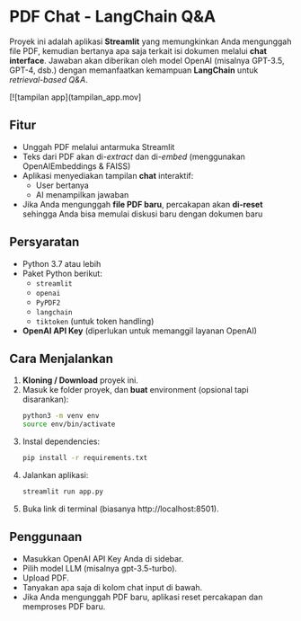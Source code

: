 # PDF Chat - LangChain Q&A

Proyek ini adalah aplikasi **Streamlit** yang memungkinkan Anda mengunggah file PDF, kemudian bertanya apa saja terkait isi dokumen melalui **chat interface**. Jawaban akan diberikan oleh model OpenAI (misalnya GPT-3.5, GPT-4, dsb.) dengan memanfaatkan kemampuan **LangChain** untuk *retrieval-based Q&A*.

[![tampilan app](tampilan_app.mov]

## Fitur
- Unggah PDF melalui antarmuka Streamlit
- Teks dari PDF akan di-*extract* dan di-*embed* (menggunakan OpenAIEmbeddings & FAISS)
- Aplikasi menyediakan tampilan **chat** interaktif:
  - User bertanya
  - AI menampilkan jawaban
- Jika Anda mengunggah **file PDF baru**, percakapan akan **di-reset** sehingga Anda bisa memulai diskusi baru dengan dokumen baru

## Persyaratan
- Python 3.7 atau lebih
- Paket Python berikut:
  - `streamlit`
  - `openai`
  - `PyPDF2`
  - `langchain`
  - `tiktoken` (untuk token handling)
- **OpenAI API Key** (diperlukan untuk memanggil layanan OpenAI)

## Cara Menjalankan
1. **Kloning / Download** proyek ini.
2. Masuk ke folder proyek, dan **buat** environment (opsional tapi disarankan):
   ```bash
   python3 -m venv env
   source env/bin/activate
3. Instal dependencies:
   ```bash
   pip install -r requirements.txt
4. Jalankan aplikasi:
   ```bash
   streamlit run app.py
5. Buka link di terminal (biasanya http://localhost:8501).

## Penggunaan
- Masukkan OpenAI API Key Anda di sidebar.
- Pilih model LLM (misalnya gpt-3.5-turbo).
- Upload PDF.
- Tanyakan apa saja di kolom chat input di bawah.
- Jika Anda mengunggah PDF baru, aplikasi reset percakapan dan memproses PDF baru.
